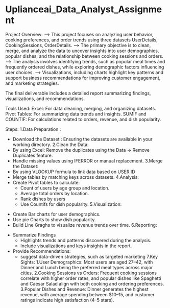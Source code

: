 # Uplianceai_Data_Analyst_Assignment
Project Overview:
--> This project focuses on analyzing user behavior, cooking preferences, and order trends using three datasets
      UserDetails, 
      CookingSessions, 
      OrderDetails. 
--> The primary objective is to clean, merge, and analyze the data to uncover insights into user demographics, popular dishes, and the relationship between cooking sessions and orders.  
--> The analysis involves identifying trends, such as popular meal times and frequently ordered dishes, while exploring demographic factors influencing user choices.
--> Visualizations, including charts highlight key patterns and support business recommendations for improving customer engagement, and marketing strategies.  

The final deliverable includes a detailed report summarizing findings, visualizations, and recommendations.

Tools Used:
Excel: For data cleaning, merging, and organizing datasets.
Pivot Tables: For summarizing data trends and insights.
SUMIF and COUNTIF: For calculations related to orders, revenue, and dish popularity.

Steps:
1.Data Preparation :
  * Download the Dataset : Ensuring the datasets are available in your working directory.
2.Clean the Data:
  * By using Excel: Remove the duplicates using the Data -> Remove Duplicates feature.
  * Handle missing values using IFERROR or manual replacement.
3.Merge the Dataset:
  * By using VLOOKUP formula to link data based on USER ID
  * Merge tables by matching keys across datasets.
4.Analysis:
  * Create Pivot tables to calculate:
      - Count of users by age group and location.
      - Average total orders by location.
      - Rank dishes by users
      - Use Countifs for dish popularity.
5.Visualization:
   - Create Bar charts for user demographics.
   - Use pie Charts to show dish popularity.
   - Build Line Graghs to visualize revenue trends over time.
6.Reporting:
  * Summarize Findings
    - Highlights trends and patterns discovered during the analysis.
    - Include visualizations and keys insights in the report.
  * Provide Recommendations:
    - suggest data-driven strategies, such as targeted marketing
7.Key Sights:
    1.User Demographics: Most users are aged 27–42, with Dinner and Lunch being the preferred 
      meal types across major cities.
    2.Cooking Sessions vs Orders: Frequent cooking sessions correlate with higher order rates, 
      and popular dishes like Spaghetti and Caesar Salad align with both cooking and ordering 
      preferences.
    3.Popular Dishes and Revenue: Dinner generates the highest revenue, with average spending 
      between $10–15, and customer ratings indicate high satisfaction (4–5 stars).
     
